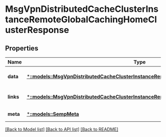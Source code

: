 # MsgVpnDistributedCacheClusterInstanceRemoteGlobalCachingHomeClusterResponse

## Properties
Name | Type | Description | Notes
------------ | ------------- | ------------- | -------------
**data** | [***::models::MsgVpnDistributedCacheClusterInstanceRemoteGlobalCachingHomeCluster**](MsgVpnDistributedCacheClusterInstanceRemoteGlobalCachingHomeCluster.md) |  | [optional] [default to null]
**links** | [***::models::MsgVpnDistributedCacheClusterInstanceRemoteGlobalCachingHomeClusterLinks**](MsgVpnDistributedCacheClusterInstanceRemoteGlobalCachingHomeClusterLinks.md) |  | [optional] [default to null]
**meta** | [***::models::SempMeta**](SempMeta.md) |  | [default to null]

[[Back to Model list]](../README.md#documentation-for-models) [[Back to API list]](../README.md#documentation-for-api-endpoints) [[Back to README]](../README.md)


